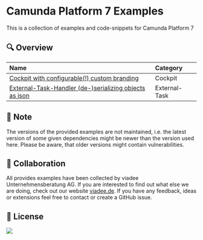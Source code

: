 Camunda Platform 7 Examples
===========================

This is a collection of examples and code-snippets for Camunda Platform 7 

## :mag: Overview

| Name                                                                                                             | Category      |
|:-----------------------------------------------------------------------------------------------------------------|:--------------|
| [Cockpit with configurable(!) custom branding](cockpit/custom-branding)                                          | Cockpit       |
| [External-Task-Handler (de-)serializing objects as json](external-task/external-task-handler-json-variables)     | External-Task |

## :paperclip: Note
The versions of the provided examples are not maintained, i.e. the latest version of some given dependencies might be
newer than the version used here. Please be aware, that older versions might contain vulnerabilities.

## :wave: Collaboration
All provides examples have been collected by viadee Unternehmensberatung AG. 
If you are interested to find out what else we are doing, check out our website [viadee.de](https://www.viadee.de/en).
If you have any feedback, ideas or extensions feel free to contact or create a GitHub issue.

## :key: License
[![](https://img.shields.io/github/license/viadee/camunda-platform-7-examples)](https://github.com/viadee/camunda-platform-7-examples/blob/main/LICENSE)
